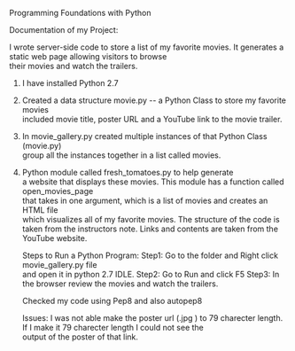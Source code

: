 Programming Foundations with Python

Documentation of my Project:

I wrote server-side code to store a list of my favorite movies.
It generates a static web page allowing visitors to browse\
 their movies and watch the trailers.

1. I have installed Python 2.7
2. Created a data structure movie.py -- a Python Class to store my favorite movies\
   included movie title, poster URL and a YouTube link to the movie trailer.
3. In movie_gallery.py created multiple instances of that Python Class (movie.py)\
   group all the instances together in a list called movies.
   
4. Python module called fresh_tomatoes.py to help generate\
   a website that displays these movies. 
   This module has a function called open_movies_page\
   that takes in one argument,
   which is a list of movies and creates an HTML file\
   which visualizes all of my favorite movies.
   The structure of the code is taken from the instructors note.
   Links and contents are taken from the YouTube website.
   
   Steps to Run a Python Program:
   Step1: Go to the folder and Right click movie_gallery.py file\
   and open it in python 2.7 IDLE.
   Step2: Go to Run and click F5
   Step3: In the browser review the movies and watch the trailers.
   
   
   Checked my code using Pep8 and also autopep8
   
   Issues:
   I was not able make the poster url (.jpg ) to 79 charecter length.
   If I make it 79 charecter length I could not see the\
   output of the poster of that link.
   
   
 

 

